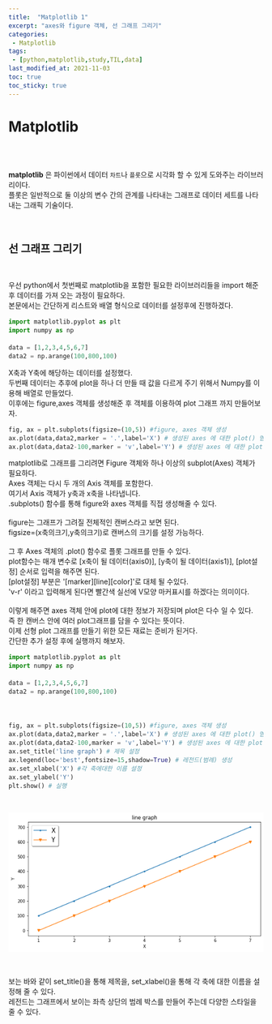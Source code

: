 ```yaml
---
title:  "Matplotlib 1"
excerpt: "axes와 figure 객체, 선 그래프 그리기"
categories:
 - Matplotlib
tags:
 - [python,matplotlib,study,TIL,data]
last_modified_at: 2021-11-03
toc: true
toc_sticky: true
---
```


# Matplotlib

<br>
<br>

**matplotlib**  은 파이썬에서 데이터 `차트`나 `플롯`으로 시각화 할 수 있게 도와주는 라이브러리이다.<br>
플롯은 일반적으로 둘 이상의 변수 간의 관계를 나타내는 그래프로 데이터 세트를 나타내는 그래픽 기술이다.

<br>

## 선 그래프 그리기

<br>

우선 python에서 첫번째로 matplotlib을 포함한 필요한 라이브러리들을 import 해준 후 데이터를 가져 오는 과정이 필요하다.<br>
본문에서는 간단하게 리스트와 배열 형식으로 데이터를 설정후에 진행하겠다.
<br>


```python
import matplotlib.pyplot as plt
import numpy as np

data = [1,2,3,4,5,6,7]
data2 = np.arange(100,800,100)

```

X축과 Y축에 해당하는 데이터를 설정했다.<br>
두번째 데이터는 추후에 plot을 하나 더 만들 때 값을 다르게 주기 위해서 Numpy를 이용해 배열로 만들었다.<br>
이후에는 figure,axes 객체를 생성해준 후 객체를 이용하여 plot 그래프 까지 만들어보자.<br>


```python
fig, ax = plt.subplots(figsize=(10,5)) #figure, axes 객체 생성
ax.plot(data,data2,marker = '.',label='X') # 생성된 axes 에 대한 plot() 멤버 직접 호출 
ax.plot(data,data2-100,marker = 'v',label='Y') # 생성된 axes 에 대한 plot() 멤버 직접 호출 
```

matplotlib로 그래프를 그리려면 Figure 객체와 하나 이상의 subplot(Axes) 객체가 필요하다.<br>
Axes 객체는 다시 두 개의 Axis 객체를 포함한다.<br> 여기서 Axis 객체가 y축과 x축을 나타냅니다.<br>
.subplots() 함수를 통해 figure와 axes 객체를 직접 생성해줄 수 있다.<br><br>
figure는 그래프가 그려질 전체적인 캔버스라고 보면 된다. <br>
figsize=(x축의크기,y축의크기)로 캔버스의 크기를 설정 가능하다.<br><br>
그 후 Axes 객체의 .plot() 함수로 플롯 그래프를 만들 수 있다.<br>
plot함수는 매개 변수로 [x축이 될 데이터(axis0)], [y축이 될 데이터(axis1)], [plot설정] 순서로 입력을 해주면 된다.<br>
[plot설정] 부분은 '[marker][line][color]'로 대체 될 수있다.<br>
'v-r' 이라고 입력해게 된다면 빨간색 실선에 V모양 마커표시를 하겠다는 의미이다.
<br><br>
이렇게 해주면 axes 객체 안에 plot에 대한 정보가 저장되며 plot은 다수 일 수 있다.
<br>즉 한 캔버스 안에 여러 plot그래프를 담을 수 있다는 뜻이다.
<br>
이제 선형 plot 그래프를 만들기 위한 모든 재료는 준비가 된거다.
<br> 간단한 추가 설정 후에 실행까지 해보자.
<br>

```python
import matplotlib.pyplot as plt
import numpy as np

data = [1,2,3,4,5,6,7]
data2 = np.arange(100,800,100)



fig, ax = plt.subplots(figsize=(10,5)) #figure, axes 객체 생성
ax.plot(data,data2,marker = '.',label='X') # 생성된 axes 에 대한 plot() 멤버 직접 호출 
ax.plot(data,data2-100,marker = 'v',label='Y') # 생성된 axes 에 대한 plot() 멤버 직접 호출 
ax.set_title('line graph') # 제목 설정
ax.legend(loc='best',fontsize=15,shadow=True) # 레전드(범례) 생성
ax.set_xlabel('X') #각 축에대한 이름 설정
ax.set_ylabel('Y')
plt.show() # 실행
```

<br>
    
![png](\assets\images\matplotlib1_files\matplotlib1_5_0.png)
    
<br>

보는 바와 같이 set_title()을 통해 제목을, set_xlabel()을 통해 각 축에 대한 이름을 설정해 줄 수 있다.
<br> 레전드는 그래프에서 보이는 좌측 상단의 범례 박스를 만들어 주는데 다양한 스타일을 줄 수 있다.
